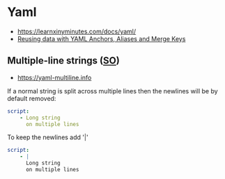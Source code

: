 # Yaml

* <https://learnxinyminutes.com/docs/yaml/>
* [Reusing data with YAML Anchors, Aliases and Merge Keys](http://blogs.perl.org/users/tinita/2019/05/reusing-data-with-yaml-anchors-aliases-and-merge-keys.html)

## Multiple-line strings ([SO](https://stackoverflow.com/a/21699210/125246))

* <https://yaml-multiline.info>

If a normal string is split across multiple lines then the newlines will be by default removed:

```yaml
script:
    - Long string
      on multiple lines
```

To keep the newlines add '|'

```yaml
script:
    - |
      Long string
      on multiple lines
```